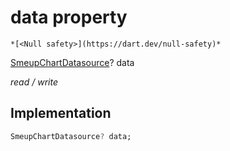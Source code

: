 


# data property




    *[<Null safety>](https://dart.dev/null-safety)*


[SmeupChartDatasource](../../smeup_models_widgets_smeup_chart_datasource/SmeupChartDatasource-class.md)? data
  
_read / write_






## Implementation

```dart
SmeupChartDatasource? data;


```








